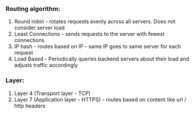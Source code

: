 ### Routing algorithm:
1. Round robin - rotates requests evenly across all servers. Does not consider server load 
2. Least Connections - sends requests to the server with fewest connections 
3. IP hash - routes based on IP - same IP goes to same server for each request 
4. Load Based - Periodically queries backend servers about their load and adjusts traffic accordingly 

### Layer:
1. Layer 4 (Transport layer - TCP)
2. Layer 7 (Application layer - HTTPS) - routes based on content like url / http headers 